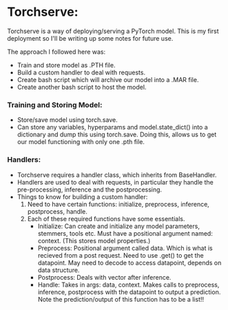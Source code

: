 # Torchserve:

Torchserve is a way of deploying/serving a PyTorch model. This is my first deployment so I'll be writing up some notes for future use. 

The approach I followed here was: 

- Train and store model as .PTH file. 
- Build a custom handler to deal with requests. 
- Create bash script which will archive our model into a .MAR file.
- Create another bash script to host the model. 

### Training and Storing Model:
- Store/save model using torch.save. 
- Can store any variables, hyperparams and model.state_dict() into a dictionary and dump this using torch.save. Doing this, allows us to get our model functioning with only one .pth file. 


### Handlers:
- Torchserve requires a handler class, which inherits from BaseHandler. 
- Handlers are used to deal with requests, in particular they handle the pre-processing, inference and the postprocessing. 
- Things to know for building a custom handler:
    1. Need to have certain functions: initialize, preprocess, inference, postprocess, handle. 
    2. Each of these required functions have some essentials. 
        - Initialize: Can create and initialize any model parameters, stemmers, tools etc. Must have a positional argument named: context. (This stores model properties.)
        - Preprocess: Positional argument called data. Which is what is recieved from a post request. Need to use .get() to get the datapoint. May need to decode to access datapoint, depends on data structure. 
        - Postprocess: Deals with vector after inference. 
        - Handle: Takes in args: data, context. Makes calls to preprocess, inference, postprocess with the datapoint to output a prediction. Note the prediction/output of this function has to be a list!!
    

